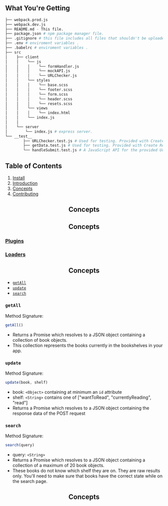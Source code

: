 ## What You're Getting
```bash
├── webpack.prod.js
├── webpack.dev.js
├── README.md - This file.
├── package.json # npm package manager file.
├── .gitignore # this file includes all files that shouldn't be uploaded to git repo .
├── .env # enviroment variables .
├── .babelrc # enviroment variables .
├── src
│    ├── client
│    │    └── js
│    │    │    └── formHandler.js
│    │    │    └── mockAPI.js
│    │    │    └── URLChecker.js
│    │    └── styles
│    │    │    └── base.scss
│    │    │    └── footer.scss
│    │    │    └── form.scss
│    │    │    └── header.scss
│    │    │    └── resets.scss
│    │    └── views
│    │    │    └── index.html
│    │    └── index.js
│    │
│    └── server
│        └── index.js # express server.
└── __test__ 
        ├── URLChecker.test.js # Used for testing. Provided with Create React App. Testing is encouraged, but not required.
        ├── getData.test.js # Used for testing. Provided with Create React App. Testing is encouraged, but not required.
        └── handleSubmit.test.js # A JavaScript API for the provided Udacity backend. Instructions for the methods are below.
```
## Table of Contents

1. [Install](#install)
2. [Introduction](#introduction)
3. [Concepts](#concepts)
4. [Contributing](#contributing)

 <h2 align="center">Concepts</h2>
 
 <h2 align="center">Concepts</h2>
 
 ### [Plugins](https://webpack.js.org/plugins/)
 
 ### [Loaders](https://webpack.js.org/loaders/)
 
 <h2 align="center">Concepts</h2>
 
* [`getAll`](#getall)
* [`update`](#update)
* [`search`](#search)

### `getAll`

Method Signature:

```js
getAll()
```

* Returns a Promise which resolves to a JSON object containing a collection of book objects.
* This collection represents the books currently in the bookshelves in your app.

### `update`

Method Signature:

```js
update(book, shelf)
```

* book: `<Object>` containing at minimum an `id` attribute
* shelf: `<String>` contains one of ["wantToRead", "currentlyReading", "read"]  
* Returns a Promise which resolves to a JSON object containing the response data of the POST request

### `search`

Method Signature:

```js
search(query)
```

* query: `<String>`
* Returns a Promise which resolves to a JSON object containing a collection of a maximum of 20 book objects.
* These books do not know which shelf they are on. They are raw results only. You'll need to make sure that books have the correct state while on the search page.

 <h2 align="center">Concepts</h2>
